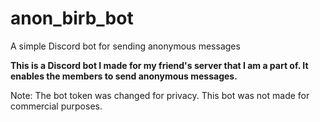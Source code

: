 # anon_birb_bot
A simple Discord bot for sending anonymous messages

**This is a Discord bot I made for my friend's server that I am a part of. It enables the members to send anonymous messages.**

Note: The bot token was changed for privacy. This bot was not made for commercial purposes.
